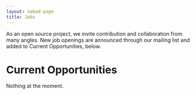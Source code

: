 ```yaml
---
layout: naked-page
title: Jobs
---
```


As an open source project, we invite contribution and collaboration from many angles. New job openings are announced through our mailing list and added to Current Opportunities, below.

# Current Opportunities

Nothing at the moment.

